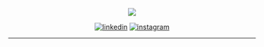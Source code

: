 <div align="center">
	<img src="https://user-images.githubusercontent.com/864992/104820264-f4e29b00-5833-11eb-8e13-3459d3194b3e.gif">
</div>

<p align="center">
<a href="https://linkedin.com/in/johniehjelm" target="blank"><img src="https://github.com/johnie/allaraknas/assets/864992/6baa0547-0b90-4782-8041-d589c173d2fd" alt="linkedin"></a>
<a href="https://instagram.com/johnie" target="blank"><img src="https://github.com/johnie/allaraknas/assets/864992/5c83d8c1-4dc8-4f66-9835-c8d19654ac2a" alt="instagram"></a>
</p>

<hr />

<div align="center">
	<img src="https://donna.2brain.workers.dev/views/github" alt="" />
</div>
